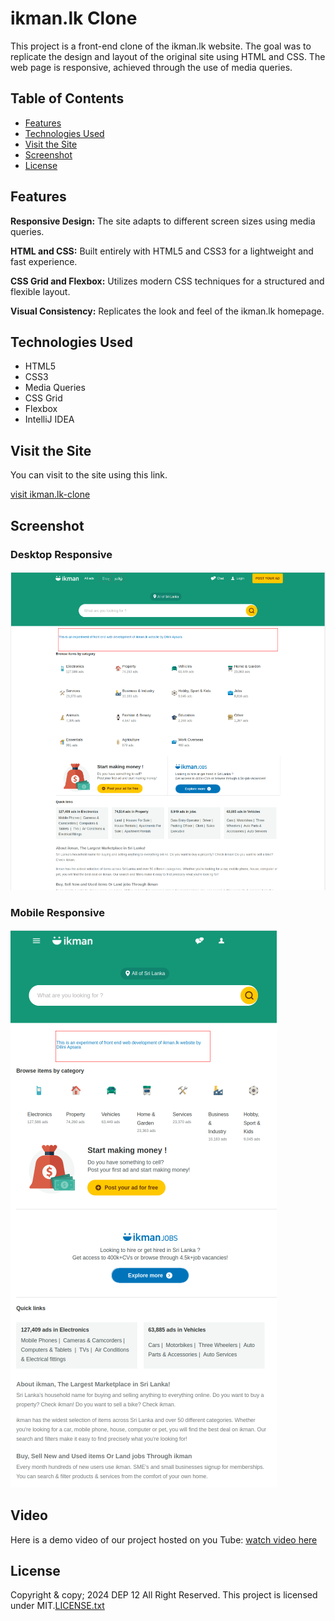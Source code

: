 # ikman.lk Clone

This project is a front-end clone of the ikman.lk website. The goal was to replicate the design and layout of the original site using HTML and CSS. The web page is responsive, achieved through the use of media queries.

## Table of Contents

- [Features](#features)
- [Technologies Used](#technologies-used)
- [Visit the Site](#visit-site)
- [Screenshot](#screenshot)
- [License](#license)


## Features

**Responsive Design:**  The site adapts to different screen sizes using media queries.

**HTML and CSS:** Built entirely with HTML5 and CSS3 for a lightweight and fast experience.

**CSS Grid and Flexbox:** Utilizes modern CSS techniques for a structured and flexible layout.

**Visual Consistency:** Replicates the look and feel of the ikman.lk homepage.

## Technologies Used

- HTML5
- CSS3
- Media Queries
- CSS Grid
- Flexbox
- IntelliJ IDEA

## Visit the Site

You can visit to the site using this link.

[visit ikman.lk-clone](https://dilini-apsara.github.io/ikman.lk-clone-experiment/)

## Screenshot
### Desktop Responsive
![desktop responsive](./assets/ikman_desktop_responsive.png)


### Mobile Responsive
![mobile responsive](./assets/ikman_mobile_responsive.png)

## Video
Here is a demo video of our project hosted on you Tube:
[watch video here](https://youtu.be/bN9w2mqoS_4)



## License
Copyright & copy; 2024 DEP 12 All Right Reserved. This project is licensed under MIT.[LICENSE.txt](LICENSE.txt)
